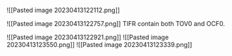 ![[Pasted image 20230413122112.png]]


![[Pasted image 20230413122757.png]]
TIFR contain both TOV0 and OCF0.

![[Pasted image 20230413122921.png]]
![[Pasted image 20230413123550.png]]
![[Pasted image 20230413123339.png]]
